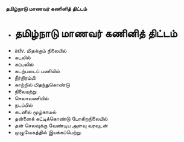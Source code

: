 **தமிழ்நாடு மாணவர் கணினித் திட்டம்**
- # தமிழ்நாடு மாணவர் கணினித் திட்டம்
- adv. மிதக்கும் நிலையில்
- கடலில்
- கப்பலில்
- கடற்படைப் பணியில்
- நீர்நிரம்பி
- காற்றில் மிதந்துகொண்டு
- நிலையற்று
- செலாவணியில்
- நடப்பில்
- கடனில் மூழ்காமல்
- தன்னைக் கட்டிக்கொண்டு போகிறநிலையில்
- தன் செலவுக்கு வேண்டிய அளவு வரவுடன்
- முழுவேகத்தில் இயக்கப்பெற்று.

